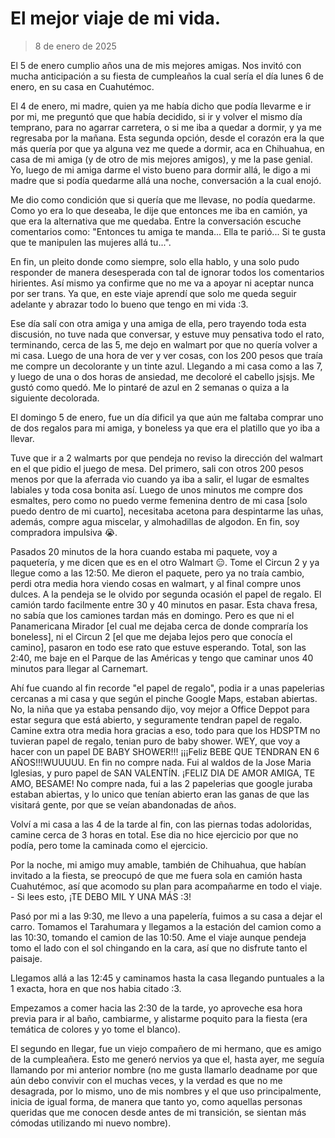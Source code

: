 # El mejor viaje de mi vida.

> 8 de enero de 2025

El 5 de enero cumplio años una de mis mejores amigas.
Nos invitó con mucha anticipación a su fiesta de cumpleaños la cual sería el día lunes 6 de enero, en su casa en Cuahutémoc.

El 4 de enero, mi madre, quien ya me había dicho que podía llevarme e ir por mi, me preguntó que que había decidido, si ir y volver el mismo día temprano, para no agarrar carretera, o si me iba a quedar a dormir, y ya me regresaba por la mañana. Esta segunda opción, desde el corazón era la que más quería por que ya alguna vez me quede a dormir, aca en Chihuahua, en casa de mi amiga (y de otro de mis mejores amigos), y me la pase genial. Yo, luego de mi amiga darme el visto bueno para dormir allá, le digo a mi madre que si podía quedarme allá una noche, conversación a la cual enojó.

Me dio como condición que si quería que me llevase, no podía quedarme. Como yo era lo que deseaba, le dije que entonces me iba en camión, ya que era la alternativa que me quedaba.
Entre la conversación escuche comentarios como:
"Entonces tu amiga te manda... Ella te parió... Si te gusta que te manipulen las mujeres allá tu...".

En fin, un pleito donde como siempre, solo ella hablo, y una solo pudo responder de manera desesperada con tal de ignorar todos los comentarios hirientes. Así mismo ya confirme que no me va a apoyar ni aceptar nunca por ser trans. Ya que, en este viaje aprendí que solo me queda seguir adelante y abrazar todo lo bueno que tengo en mi vida :3.

Ese día salí con otra amiga y una amiga de ella, pero trayendo toda esta discusión, no tuve nada que conversar, y estuve muy pensativa todo el rato, terminando, cerca de las 5, me dejo en walmart por que no quería volver a mi casa. Luego de una hora de ver y ver cosas, con los 200 pesos que traía me compre un decolorante y un tinte azul. Llegando a mi casa como a las 7, y luego de una o dos horas de ansiedad, me decoloré el cabello jsjsjs. Me gustó como quedó.
Me lo pintaré de azul en 2 semanas o quiza a la siguiente decolorada.

El domingo 5 de enero, fue un día dificil ya que aún me faltaba comprar uno de dos regalos para mi amiga, y boneless ya que era el platillo que yo iba a llevar.

Tuve que ir a 2 walmarts por que pendeja no reviso la dirección del walmart en el que pidio el juego de mesa. Del primero, sali con otros 200 pesos menos por que la aferrada vio cuando ya iba a salir, el lugar de esmaltes labiales y toda cosa bonita así. Luego de unos minutos me compre dos esmaltes, pero como no puedo verme femenina dentro de mi casa [solo puedo dentro de mi cuarto], necesitaba acetona para despintarme las uñas, además, compre agua miscelar, y almohadillas de algodon. En fin, soy compradora impulsiva 😭.

Pasados 20 minutos de la hora cuando estaba mi paquete, voy a paquetería, y me dicen que es en el otro Walmart 😑.
Tome el Circun 2 y ya llegue como a las 12:50. Me dieron el paquete, pero ya no traía cambio, perdi otra media hora viendo cosas en walmart, y al final compre unos dulces. A la pendeja se le olvido por segunda ocasión el papel de regalo. El camión tardo facilmente entre 30 y 40 minutos en pasar. Esta chava fresa, no sabía que los camiones tardan más en domingo. Pero es que ni el Panamericana Mirador [el cual me dejaba cerca de donde compraría los boneless], ni el Circun 2 [el que me dejaba lejos pero que conocía el camino], pasaron en todo ese rato que estuve esperando. Total, son las 2:40, me baje en el Parque de las Américas y tengo que caminar unos 40 minutos para llegar al Carnemart.

Ahí fue cuando al fin recorde "el papel de regalo", podia ir a unas papelerias cercanas a mi casa y que según el pinche Google Maps, estaban abiertas. No, la niña que ya estaba pensando dijo, voy mejor a Office Deppot para estar segura que está abierto, y seguramente tendran papel de regalo. Camine extra otra media hora gracias a eso, todo para que los HDSPTM no tuvieran papel de regalo, tenian puro de baby shower. WEY, que voy a hacer con un papel DE BABY SHOWER!!! ¡¡¡Feliz BEBE QUE TENDRAN EN 6 AÑOS!!!WUUUUU.
En fin no compre nada. Fui al waldos de la Jose Maria Iglesias, y puro papel de SAN VALENTÍN. ¡FELIZ DIA DE AMOR AMIGA, TE AMO, BESAME!
No compre nada, fui a las 2 papelerias que google juraba estaban abiertas, y lo unico que tenían abierto eran las ganas de que las visitará gente, por que se veían abandonadas de años.

Volví a mi casa a las 4 de la tarde al fin, con las piernas todas adoloridas, camine cerca de 3 horas en total. Ese dia no hice ejercicio por que no podía, pero tome la caminada como el ejercicio.

Por la noche, mi amigo muy amable, también de Chihuahua, que habían invitado a la fiesta, se preocupó de que me fuera sola en camión hasta Cuahutémoc, así que acomodo su plan para acompañarme en todo el viaje. - Si lees esto, ¡TE DEBO MIL Y UNA MÁS :3!

Pasó por mi a las 9:30, me llevo a una papelería, fuimos a su casa a dejar el carro. Tomamos el Tarahumara y llegamos a la estación del camion como a las 10:30, tomando el camion de las 10:50. Ame el viaje aunque pendeja tomo el lado con el sol chingando en la cara, así que no disfrute tanto el paisaje.

Llegamos allá a las 12:45 y caminamos hasta la casa llegando puntuales a la 1 exacta, hora en que nos habia citado :3.

Empezamos a comer hacia las 2:30 de la tarde, yo aproveche esa hora previa para ir al baño, cambiarme, y alistarme poquito para la fiesta (era temática de colores y yo tome el blanco).

El segundo en llegar, fue un viejo compañero de mi hermano, que es amigo de la cumpleañera. Esto me generó nervios ya que el, hasta ayer, me seguía llamando por mi anterior nombre (no me gusta llamarlo deadname por que aún debo convivir con el muchas veces, y la verdad es que no me desagrada, por lo mismo, uno de mis nombres y el que uso principalmente, inicia de igual forma, de manera que tanto yo, como aquellas personas queridas que me conocen desde antes de mi transición, se sientan más cómodas utilizando mi nuevo nombre).